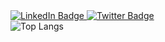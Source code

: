 <div style="width: 50%;">
  <a href="https://www.linkedin.com/in/eugeek">
    <img src="https://img.shields.io/badge/LinkedIn-blue?logo=linkedin&logoColor=white" alt="LinkedIn Badge"/>
  </a>
  <a href="https://eugeek.dev">
    <img src="https://img.shields.io/website?url=https%3A%2F%2Feugeneward.me" alt="Twitter Badge"/>
  </a>
</div>
  
<div style="display: flex;">
   <img src="https://github-readme-stats.vercel.app/api/top-langs/?username=eugeek&theme=dracula&langs_count=10&layout=donut" alt="Top Langs"/>
</div>
